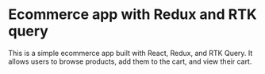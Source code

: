 # Ecommerce app with Redux and RTK query

This is a simple ecommerce app built with React, Redux, and RTK Query. It allows users to browse products, add them to the cart, and view their cart.
